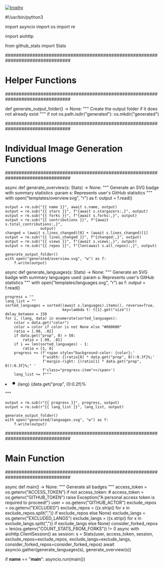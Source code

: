 [![trophy](https://github-profile-trophy.vercel.app/?username=Lechevalier999)](https://github.com/ryo-ma/github-profile-trophy)

#!/usr/bin/python3

import asyncio
import os
import re

import aiohttp

from github_stats import Stats


################################################################################
# Helper Functions
################################################################################

def generate_output_folder() -> None:
    """
    Create the output folder if it does not already exist
    """
    if not os.path.isdir("generated"):
        os.mkdir("generated")


################################################################################
# Individual Image Generation Functions
################################################################################

async def generate_overview(s: Stats) -> None:
    """
    Generate an SVG badge with summary statistics
    :param s: Represents user's GitHub statistics
    """
    with open("templates/overview.svg", "r") as f:
        output = f.read()

    output = re.sub("{{ name }}", await s.name, output)
    output = re.sub("{{ stars }}", f"{await s.stargazers:,}", output)
    output = re.sub("{{ forks }}", f"{await s.forks:,}", output)
    output = re.sub("{{ contributions }}", f"{await s.total_contributions:,}",
                    output)
    changed = (await s.lines_changed)[0] + (await s.lines_changed)[1]
    output = re.sub("{{ lines_changed }}", f"{changed:,}", output)
    output = re.sub("{{ views }}", f"{await s.views:,}", output)
    output = re.sub("{{ repos }}", f"{len(await s.all_repos):,}", output)

    generate_output_folder()
    with open("generated/overview.svg", "w") as f:
        f.write(output)


async def generate_languages(s: Stats) -> None:
    """
    Generate an SVG badge with summary languages used
    :param s: Represents user's GitHub statistics
    """
    with open("templates/languages.svg", "r") as f:
        output = f.read()

    progress = ""
    lang_list = ""
    sorted_languages = sorted((await s.languages).items(), reverse=True,
                              key=lambda t: t[1].get("size"))
    delay_between = 150
    for i, (lang, data) in enumerate(sorted_languages):
        color = data.get("color")
        color = color if color is not None else "#000000"
        ratio = [.98, .02]
        if data.get("prop", 0) > 50:
            ratio = [.99, .01]
        if i == len(sorted_languages) - 1:
            ratio = [1, 0]
        progress += (f'<span style="background-color: {color};'
                     f'width: {(ratio[0] * data.get("prop", 0)):0.3f}%;'
                     f'margin-right: {(ratio[1] * data.get("prop", 0)):0.3f}%;" '
                     f'class="progress-item"></span>')
        lang_list += f"""
<li style="animation-delay: {i * delay_between}ms;">
<svg xmlns="http://www.w3.org/2000/svg" class="octicon" style="fill:{color};"
viewBox="0 0 16 16" version="1.1" width="16" height="16"><path
fill-rule="evenodd" d="M8 4a4 4 0 100 8 4 4 0 000-8z"></path></svg>
<span class="lang">{lang}</span>
<span class="percent">{data.get("prop", 0):0.2f}%</span>
</li>

"""

    output = re.sub(r"{{ progress }}", progress, output)
    output = re.sub(r"{{ lang_list }}", lang_list, output)

    generate_output_folder()
    with open("generated/languages.svg", "w") as f:
        f.write(output)


################################################################################
# Main Function
################################################################################

async def main() -> None:
    """
    Generate all badges
    """
    access_token = os.getenv("ACCESS_TOKEN")
    if not access_token:
        # access_token = os.getenv("GITHUB_TOKEN")
        raise Exception("A personal access token is required to proceed!")
    user = os.getenv("GITHUB_ACTOR")
    exclude_repos = os.getenv("EXCLUDED")
    exclude_repos = ({x.strip() for x in exclude_repos.split(",")}
                     if exclude_repos else None)
    exclude_langs = os.getenv("EXCLUDED_LANGS")
    exclude_langs = ({x.strip() for x in exclude_langs.split(",")}
                     if exclude_langs else None)
    consider_forked_repos = len(os.getenv("COUNT_STATS_FROM_FORKS")) != 0
    async with aiohttp.ClientSession() as session:
        s = Stats(user, access_token, session, exclude_repos=exclude_repos,
                  exclude_langs=exclude_langs,
                  consider_forked_repos=consider_forked_repos)
        await asyncio.gather(generate_languages(s), generate_overview(s))


if __name__ == "__main__":
    asyncio.run(main())
